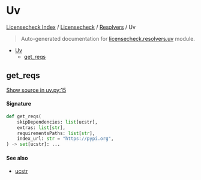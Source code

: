 # Uv

[Licensecheck Index](../../README.md#licensecheck-index) / [Licensecheck](../index.md#licensecheck) / [Resolvers](./index.md#resolvers) / Uv

> Auto-generated documentation for [licensecheck.resolvers.uv](../../../../licensecheck/resolvers/uv.py) module.

- [Uv](#uv)
  - [get_reqs](#get_reqs)

## get_reqs

[Show source in uv.py:15](../../../../licensecheck/resolvers/uv.py#L15)

#### Signature

```python
def get_reqs(
    skipDependencies: list[ucstr],
    extras: list[str],
    requirementsPaths: list[str],
    index_url: str = "https://pypi.org",
) -> set[ucstr]: ...
```

#### See also

- [ucstr](../types.md#ucstr)